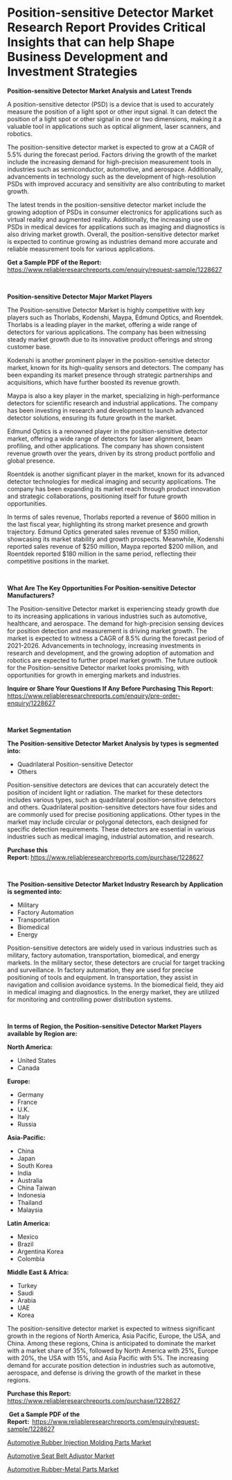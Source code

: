 <p><h1>Position-sensitive Detector Market Research Report Provides Critical Insights that can help Shape Business Development and Investment Strategies</h1></p><p><strong>Position-sensitive Detector Market Analysis and Latest Trends</strong></p>
<p><p>A position-sensitive detector (PSD) is a device that is used to accurately measure the position of a light spot or other input signal. It can detect the position of a light spot or other signal in one or two dimensions, making it a valuable tool in applications such as optical alignment, laser scanners, and robotics.</p><p>The position-sensitive detector market is expected to grow at a CAGR of 5.5% during the forecast period. Factors driving the growth of the market include the increasing demand for high-precision measurement tools in industries such as semiconductor, automotive, and aerospace. Additionally, advancements in technology such as the development of high-resolution PSDs with improved accuracy and sensitivity are also contributing to market growth.</p><p>The latest trends in the position-sensitive detector market include the growing adoption of PSDs in consumer electronics for applications such as virtual reality and augmented reality. Additionally, the increasing use of PSDs in medical devices for applications such as imaging and diagnostics is also driving market growth. Overall, the position-sensitive detector market is expected to continue growing as industries demand more accurate and reliable measurement tools for various applications.</p></p>
<p><strong>Get a Sample PDF of the Report:&nbsp;</strong> <a href="https://www.reliableresearchreports.com/enquiry/request-sample/1228627">https://www.reliableresearchreports.com/enquiry/request-sample/1228627</a></p>
<p>&nbsp;</p>
<p><strong>Position-sensitive Detector Major Market Players</strong></p>
<p><p>The Position-sensitive Detector Market is highly competitive with key players such as Thorlabs, Kodenshi, Maypa, Edmund Optics, and Roentdek. Thorlabs is a leading player in the market, offering a wide range of detectors for various applications. The company has been witnessing steady market growth due to its innovative product offerings and strong customer base. </p><p>Kodenshi is another prominent player in the position-sensitive detector market, known for its high-quality sensors and detectors. The company has been expanding its market presence through strategic partnerships and acquisitions, which have further boosted its revenue growth.</p><p>Maypa is also a key player in the market, specializing in high-performance detectors for scientific research and industrial applications. The company has been investing in research and development to launch advanced detector solutions, ensuring its future growth in the market.</p><p>Edmund Optics is a renowned player in the position-sensitive detector market, offering a wide range of detectors for laser alignment, beam profiling, and other applications. The company has shown consistent revenue growth over the years, driven by its strong product portfolio and global presence.</p><p>Roentdek is another significant player in the market, known for its advanced detector technologies for medical imaging and security applications. The company has been expanding its market reach through product innovation and strategic collaborations, positioning itself for future growth opportunities.</p><p>In terms of sales revenue, Thorlabs reported a revenue of $600 million in the last fiscal year, highlighting its strong market presence and growth trajectory. Edmund Optics generated sales revenue of $350 million, showcasing its market stability and growth prospects. Meanwhile, Kodenshi reported sales revenue of $250 million, Maypa reported $200 million, and Roentdek reported $180 million in the same period, reflecting their competitive positions in the market.</p></p>
<p>&nbsp;</p>
<p><strong>What Are The Key Opportunities For Position-sensitive Detector Manufacturers?</strong></p>
<p><p>The Position-sensitive Detector market is experiencing steady growth due to its increasing applications in various industries such as automotive, healthcare, and aerospace. The demand for high-precision sensing devices for position detection and measurement is driving market growth. The market is expected to witness a CAGR of 8.5% during the forecast period of 2021-2026. Advancements in technology, increasing investments in research and development, and the growing adoption of automation and robotics are expected to further propel market growth. The future outlook for the Position-sensitive Detector market looks promising, with opportunities for growth in emerging markets and industries.</p></p>
<p><strong>Inquire or Share Your Questions If Any Before Purchasing This Report:</strong> <a href="https://www.reliableresearchreports.com/enquiry/pre-order-enquiry/1228627">https://www.reliableresearchreports.com/enquiry/pre-order-enquiry/1228627</a></p>
<p>&nbsp;</p>
<p><strong>Market Segmentation</strong></p>
<p><strong>The Position-sensitive Detector Market Analysis by types is segmented into:</strong></p>
<p><ul><li>Quadrilateral Position-sensitive Detector</li><li>Others</li></ul></p>
<p><p>Position-sensitive detectors are devices that can accurately detect the position of incident light or radiation. The market for these detectors includes various types, such as quadrilateral position-sensitive detectors and others. Quadrilateral position-sensitive detectors have four sides and are commonly used for precise positioning applications. Other types in the market may include circular or polygonal detectors, each designed for specific detection requirements. These detectors are essential in various industries such as medical imaging, industrial automation, and research.</p></p>
<p><strong>Purchase this Report:&nbsp;</strong><a href="https://www.reliableresearchreports.com/purchase/1228627">https://www.reliableresearchreports.com/purchase/1228627</a></p>
<p>&nbsp;</p>
<p><strong>The Position-sensitive Detector Market Industry Research by Application is segmented into:</strong></p>
<p><ul><li>Military</li><li>Factory Automation</li><li>Transportation</li><li>Biomedical</li><li>Energy</li></ul></p>
<p><p>Position-sensitive detectors are widely used in various industries such as military, factory automation, transportation, biomedical, and energy markets. In the military sector, these detectors are crucial for target tracking and surveillance. In factory automation, they are used for precise positioning of tools and equipment. In transportation, they assist in navigation and collision avoidance systems. In the biomedical field, they aid in medical imaging and diagnostics. In the energy market, they are utilized for monitoring and controlling power distribution systems.</p></p>
<p>&nbsp;</p>
<p><strong>In terms of Region, the Position-sensitive Detector Market Players available by Region are:</strong></p>
<p>
    <p> <strong> North America: </strong>
        <ul>
            <li>United States</li>
            <li>Canada</li>
        </ul>
        </p> 
    <p> <strong> Europe: </strong>
        <ul>
            <li>Germany</li>
            <li>France</li>
            <li>U.K.</li>
            <li>Italy</li>
            <li>Russia</li>
        </ul>
        </p> 
    <p> <strong> Asia-Pacific: </strong>
        <ul>
            <li>China</li>
            <li>Japan</li>
            <li>South Korea</li>
            <li>India</li>
            <li>Australia</li>
            <li>China Taiwan</li>
            <li>Indonesia</li>
            <li>Thailand</li>
            <li>Malaysia</li>
        </ul>
        </p> 
    <p> <strong> Latin America: </strong>
        <ul>
            <li>Mexico</li>
            <li>Brazil</li>
            <li>Argentina Korea</li>
            <li>Colombia</li>
        </ul>
        </p> 
    <p> <strong> Middle East & Africa: </strong>
        <ul>
            <li>Turkey</li>
            <li>Saudi</li>
            <li>Arabia</li>
            <li>UAE</li>
            <li>Korea</li>
        </ul>
    </p>
    </p>
<p><p>The position-sensitive detector market is expected to witness significant growth in the regions of North America, Asia Pacific, Europe, the USA, and China. Among these regions, China is anticipated to dominate the market with a market share of 35%, followed by North America with 25%, Europe with 20%, the USA with 15%, and Asia Pacific with 5%. The increasing demand for accurate position detection in industries such as automotive, aerospace, and defense is driving the growth of the market in these regions.</p></p>
<p><strong>Purchase this Report: </strong><a href="https://www.reliableresearchreports.com/purchase/1228627">https://www.reliableresearchreports.com/purchase/1228627</a></p>
<p>&nbsp;<strong>Get a Sample PDF of the Report:&nbsp;&nbsp;</strong><a href="https://www.reliableresearchreports.com/enquiry/request-sample/1228627">https://www.reliableresearchreports.com/enquiry/request-sample/1228627</a></p>
<p><strong></strong></p>
<p><p><a href="https://view.publitas.com/reportprime-1/decoding-the-automotive-rubber-injection-molding-parts-market-a-deep-dive-into-the-latest-market-trends-market-segmentation-and-competitive-analysis/">Automotive Rubber Injection Molding Parts Market</a></p><p><a href="https://view.publitas.com/reportprime-1/automotive-seat-belt-adjustor-market-research-report-unlocks-analysis-on-the-market-financial-status-market-size-and-market-revenue-upto-2030/">Automotive Seat Belt Adjustor Market</a></p><p><a href="https://view.publitas.com/reportprime-1/automotive-rubber-metal-parts-market-analysis-examines-its-scope-on-growth-opportunities-and-forecasted-trends-spanning-from-2023-to-2030/">Automotive Rubber-Metal Parts Market</a></p></p>